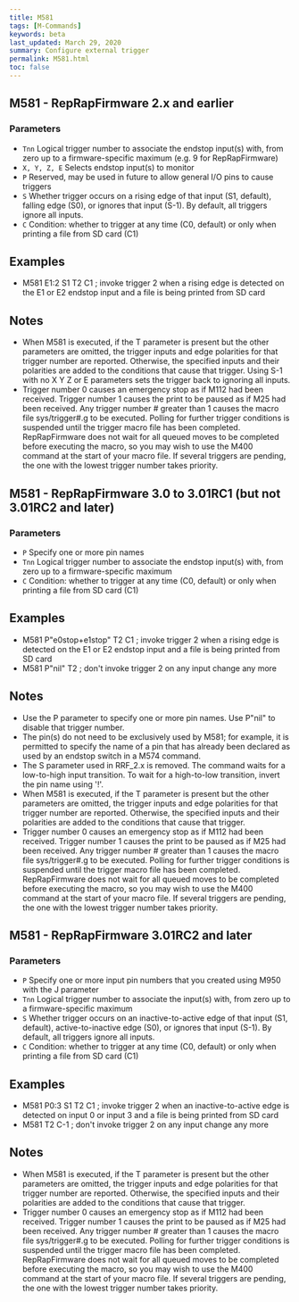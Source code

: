 ```yaml
---
title: M581
tags: [M-Commands] 
keywords: beta 
last_updated: March 29, 2020 
summary: Configure external trigger 
permalink: M581.html
toc: false 
---
```



## M581 - RepRapFirmware 2.x and earlier 

### Parameters

* `Tnn` Logical trigger number to associate the endstop input(s) with, from zero up to a firmware-specific maximum (e.g. 9 for RepRapFirmware)
* `X, Y, Z, E` Selects endstop input(s) to monitor
* `P` Reserved, may be used in future to allow general I/O pins to cause triggers
* `S` Whether trigger occurs on a rising edge of that input (S1, default), falling edge (S0), or ignores that input (S-1). By default, all triggers ignore all inputs.
* `C` Condition: whether to trigger at any time (C0, default) or only when printing a file from SD card (C1)

## Examples

* M581 E1:2 S1 T2 C1 ; invoke trigger 2 when a rising edge is detected on the E1 or E2 endstop input and a file is being printed from SD card

## Notes

* When M581 is executed, if the T parameter is present but the other parameters are omitted, the trigger inputs and edge polarities for that trigger number are reported. Otherwise, the specified inputs and their polarities are added to the conditions that cause that trigger. Using S-1 with no X Y Z or E parameters sets the trigger back to ignoring all inputs.
* Trigger number 0 causes an emergency stop as if M112 had been received. Trigger number 1 causes the print to be paused as if M25 had been received. Any trigger number # greater than 1 causes the macro file sys/trigger#.g to be executed. Polling for further trigger conditions is suspended until the trigger macro file has been completed. RepRapFirmware does not wait for all queued moves to be completed before executing the macro, so you may wish to use the M400 command at the start of your macro file. If several triggers are pending, the one with the lowest trigger number takes priority.

## M581 - RepRapFirmware 3.0 to 3.01RC1 (but not 3.01RC2 and later) 

### Parameters

* `P` Specify one or more pin names
* `Tnn` Logical trigger number to associate the endstop input(s) with, from zero up to a firmware-specific maximum
* `C` Condition: whether to trigger at any time (C0, default) or only when printing a file from SD card (C1)

## Examples

* M581 P"e0stop+e1stop" T2 C1 ; invoke trigger 2 when a rising edge is detected on the E1 or E2 endstop input and a file is being printed from SD card
* M581 P"nil" T2 ; don't invoke trigger 2 on any input change any more

## Notes

* Use the P parameter to specify one or more pin names. Use P"nil" to disable that trigger number.
* The pin(s) do not need to be exclusively used by M581; for example, it is permitted to specify the name of a pin that has already been declared as used by an endstop switch in a M574 command.
* The S parameter used in RRF_2.x  is removed. The command waits for a low-to-high input transition. To wait for a high-to-low transition, invert the pin name using '!'.
* When M581 is executed, if the T parameter is present but the other parameters are omitted, the trigger inputs and edge polarities for that trigger number are reported. Otherwise, the specified inputs and their polarities are added to the conditions that cause that trigger. 
* Trigger number 0 causes an emergency stop as if M112 had been received. Trigger number 1 causes the print to be paused as if M25 had been received. Any trigger number # greater than 1 causes the macro file sys/trigger#.g to be executed. Polling for further trigger conditions is suspended until the trigger macro file has been completed. RepRapFirmware does not wait for all queued moves to be completed before executing the macro, so you may wish to use the M400 command at the start of your macro file. If several triggers are pending, the one with the lowest trigger number takes priority.

## M581 - RepRapFirmware 3.01RC2 and later 

### Parameters

* `P` Specify one or more input pin numbers that you created using M950 with the J parameter
* `Tnn` Logical trigger number to associate the input(s) with, from zero up to a firmware-specific maximum
* `S` Whether trigger occurs on an inactive-to-active edge of that input (S1, default), active-to-inactive edge (S0), or ignores that input (S-1). By default, all triggers ignore all inputs.
* `C` Condition: whether to trigger at any time (C0, default) or only when printing a file from SD card (C1)

## Examples

* M581 P0:3 S1 T2 C1 ; invoke trigger 2 when an inactive-to-active edge is detected on input 0 or input 3 and a file is being printed from SD card
* M581 T2 C-1 ; don't invoke trigger 2 on any input change any more

## Notes

* When M581 is executed, if the T parameter is present but the other parameters are omitted, the trigger inputs and edge polarities for that trigger number are reported. Otherwise, the specified inputs and their polarities are added to the conditions that cause that trigger. 
* Trigger number 0 causes an emergency stop as if M112 had been received. Trigger number 1 causes the print to be paused as if M25 had been received. Any trigger number # greater than 1 causes the macro file sys/trigger#.g to be executed. Polling for further trigger conditions is suspended until the trigger macro file has been completed. RepRapFirmware does not wait for all queued moves to be completed before executing the macro, so you may wish to use the M400 command at the start of your macro file. If several triggers are pending, the one with the lowest trigger number takes priority.

